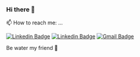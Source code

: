 ### Hi there 👋

📫 How to reach me: ...

[![Linkedin Badge](https://img.shields.io/badge/-amirzln-3399ff?style=flat-square&logo=Twitter&logoColor=white&link=https://twitter.com/amimarow)](https://twitter.com/amimarow) [![Linkedin Badge](https://img.shields.io/badge/-amirzahlan-blue?style=flat-square&logo=Linkedin&logoColor=white&link=https://www.linkedin.com/in/amirzahlan/)](https://www.linkedin.com/in/amirzahlan/) [![Gmail Badge](https://img.shields.io/badge/-amir.zahlan@gmail.com-c14438?style=flat-square&logo=Gmail&logoColor=white&link=mailto:amir.zahlan@gmail.com)](mailto:amir.zahlan@gmail.com)

Be water my friend :leaves:	


<!--
**amimaro/amimaro** is a ✨ _special_ ✨ repository because its `README.md` (this file) appears on your GitHub profile.

Here are some ideas to get you started:

- 🔭 I’m currently working on ...
- 🌱 I’m currently learning ...
- 👯 I’m looking to collaborate on ...
- 🤔 I’m looking for help with ...
- 💬 Ask me about ...
- 📫 How to reach me: ...
- 😄 Pronouns: ...
- ⚡ Fun fact: ...
-->
